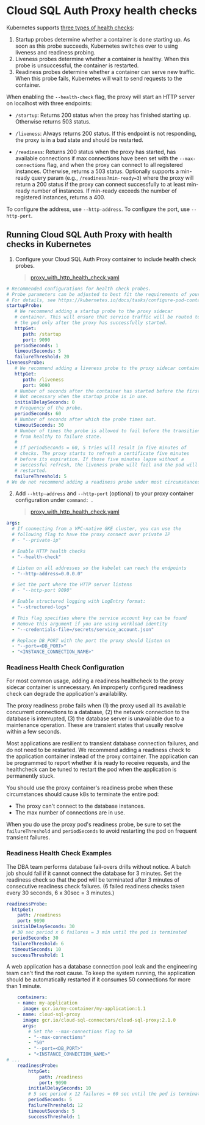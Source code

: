 # Cloud SQL Auth Proxy health checks

Kubernetes supports [three types of health checks][k8s-docs]:

1. Startup probes determine whether a container is done starting up. As soon as
   this probe succeeds, Kubernetes switches over to using liveness and readiness
   probing.
2. Liveness probes determine whether a container is healthy. When this probe is
   unsuccessful, the container is restarted.
3. Readiness probes determine whether a container can serve new traffic. When
   this probe fails, Kubernetes will wait to send requests to the container.

[k8s-docs]: https://kubernetes.io/docs/tasks/configure-pod-container/configure-liveness-readiness-startup-probes/

When enabling the `--health-check` flag, the proxy will start an HTTP server on
localhost with three endpoints:

- `/startup`: Returns 200 status when the proxy has finished starting up.
Otherwise returns 503 status.

- `/liveness`: Always returns 200 status. If this endpoint is not responding,
the proxy is in a bad state and should be restarted.

- `/readiness`: Returns 200 status when the proxy has started, has available
  connections if max connections have been set with the `--max-connections`
  flag, and when the proxy can connect to all registered instances. Otherwise,
  returns a 503 status. Optionally supports a min-ready query param (e.g.,
  `/readiness?min-ready=3`) where the proxy will return a 200 status if the
  proxy can connect successfully to at least min-ready number of instances. If
  min-ready exceeds the number of registered instances, returns a 400.


To configure the address, use `--http-address`. To configure the port, use
`--http-port`.

## Running Cloud SQL Auth Proxy with health checks in Kubernetes
1. Configure your Cloud SQL Auth Proxy container to include health check probes.
    > [proxy_with_http_health_check.yaml](proxy_with_http_health_check.yaml#L77-L111)
```yaml
# Recommended configurations for health check probes.
# Probe parameters can be adjusted to best fit the requirements of your application.
# For details, see https://kubernetes.io/docs/tasks/configure-pod-container/configure-liveness-readiness-startup-probes/
startupProbe:
   # We recommend adding a startup probe to the proxy sidecar
   # container. This will ensure that service traffic will be routed to
   # the pod only after the proxy has successfully started.
   httpGet:
      path: /startup
      port: 9090
   periodSeconds: 1
   timeoutSeconds: 5
   failureThreshold: 20
livenessProbe:
   # We recommend adding a liveness probe to the proxy sidecar container.
   httpGet:
      path: /liveness
      port: 9090
   # Number of seconds after the container has started before the first probe is scheduled. Defaults to 0.
   # Not necessary when the startup probe is in use.
   initialDelaySeconds: 0
   # Frequency of the probe.
   periodSeconds: 60
   # Number of seconds after which the probe times out.
   timeoutSeconds: 30
   # Number of times the probe is allowed to fail before the transition
   # from healthy to failure state.
   #
   # If periodSeconds = 60, 5 tries will result in five minutes of
   # checks. The proxy starts to refresh a certificate five minutes
   # before its expiration. If those five minutes lapse without a
   # successful refresh, the liveness probe will fail and the pod will be
   # restarted.
   failureThreshold: 5
# We do not recommend adding a readiness probe under most circumstances
```

2. Add `--http-address` and `--http-port` (optional) to your
   proxy container configuration under `command: `.
    > [proxy_with_http_health_check.yaml](proxy_with_http_health_check.yaml#L53-L76)

```yaml
args:
  # If connecting from a VPC-native GKE cluster, you can use the
  # following flag to have the proxy connect over private IP
  # - "--private-ip"

  # Enable HTTP health checks
  - "--health-check"

  # Listen on all addresses so the kubelet can reach the endpoints
  - "--http-address=0.0.0.0"

  # Set the port where the HTTP server listens
  # - "--http-port 9090"

  # Enable structured logging with LogEntry format:
  - "--structured-logs"

  # This flag specifies where the service account key can be found
  # Remove this argument if you are using workload identity
  - "--credentials-file=/secrets/service_account.json"

  # Replace DB_PORT with the port the proxy should listen on
  - "--port=<DB_PORT>"
  - "<INSTANCE_CONNECTION_NAME>"
```

### Readiness Health Check Configuration

For most common usage, adding a readiness healthcheck to the proxy sidecar 
container is unnecessary. An improperly configured readiness check can degrade 
the application's availability.

The proxy readiness probe fails when (1) the proxy used all its available
concurrent connections to a database, (2) the network connection
to the database is interrupted, (3) the database server is unavailable due
to a maintenance operation. These are transient states that usually resolve
within a few seconds.

Most applications are resilient to transient database connection failures, and
do not need to be restarted. We recommend adding a readiness check to the
application container instead of the proxy container. The application can be
programmed to report whether it is ready to receive requests, and the healthcheck
can be tuned to restart the pod when the application is permanently stuck. 

You should use the proxy container's readiness probe when these circumstances
should cause k8s to terminate the entire pod:

- The proxy can't connect to the database instances.
- The max number of connections are in use.

When you do use the proxy pod's readiness probe, be sure to set the 
`failureThreshold` and `periodSeconds` to avoid restarting the pod on frequent
transient failures.

### Readiness Health Check Examples

The DBA team performs database fail-overs drills without notice. A
batch job should fail if it cannot connect the database for 3 minutes. 
Set the readiness check so that the pod will be terminated after 3 minutes
of consecutive readiness check failures. (6 failed readiness checks taken every 30
seconds, 6 x 30sec = 3 minutes.)

```yaml
readinessProbe:
  httpGet:
    path: /readiness
    port: 9090
  initialDelaySeconds: 30
  # 30 sec period x 6 failures = 3 min until the pod is terminated
  periodSeconds: 30
  failureThreshold: 6
  timeoutSeconds: 10
  successThreshold: 1
```


A web application has a database connection pool leak and the 
engineering team can't find the root cause. To keep the system running, 
the application should be automatically restarted if it consumes 50 connections 
for more than 1 minute.

```yaml
    containers:
    - name: my-application
      image: gcr.io/my-container/my-application:1.1
    - name: cloud-sql-proxy
      image: gcr.io/cloud-sql-connectors/cloud-sql-proxy:2.1.0
      args:
        # Set the --max-connections flag to 50
        - "--max-connections"
        - "50"
        - "--port=<DB_PORT>"
        - "<INSTANCE_CONNECTION_NAME>"
# ...
    readinessProbe:
        httpGet:
            path: /readiness
            port: 9090
        initialDelaySeconds: 10
        # 5 sec period x 12 failures = 60 sec until the pod is terminated
        periodSeconds: 5
        failureThreshold: 12 
        timeoutSeconds: 5
        successThreshold: 1
```

